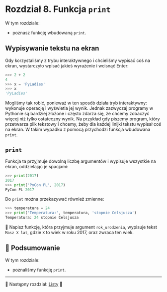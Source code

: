 # Rozdział 8. Funkcja `print`

W tym rozdziale:

* poznasz funkcję wbudowaną `print`.


## Wypisywanie tekstu na ekran

Gdy korzystaliśmy z trybu interaktywnego i chcieliśmy wypisać coś na ekran,
wystarczyło wpisać jakieś wyrażenie i wcisnąć Enter:

```python
>>> 2 + 2
4
>>> x = 'PyLadies'
>>> x
'PyLadies'
```

Mogliśmy tak robić, ponieważ w ten sposób działa tryb interaktywny:
wykonuje operację i wyświetla jej wynik.  Jednak zazwyczaj programy
w Pythonie są bardziej złożone i często zdarza się, że chcemy zobaczyć
więcej niż tylko ostateczny wynik.  Na przykład gdy piszemy program, który
przetwarza plik tekstowy i chcemy, żeby dla każdej linijki tekstu wypisał
coś na ekran.  W takim wypadku z pomocą przychodzi funkcja wbudowana
`print`.


## `print`

Funkcja ta przyjmuje dowolną liczbę argumentów i wypisuje wszystkie na
ekran, oddzielając je spacjami:

```python
>>> print(2017)
2017
>>> print('PyCon PL', 2017)
PyCon PL 2017
```

Do `print` można przekazywać również zmienne:

```python
>>> temperatura = 24
>>> print('Temperatura:', temperatura, 'stopnie Celsjusza')
Temperatura: 24 stopnie Celsjusza
```

:snake: Napisz funkcję, która przyjmuje argument `rok_urodzenia`, wypisuje
tekst `Masz X lat`, gdzie `X` to wiek w roku 2017, oraz zwraca ten wiek.


## :pushpin: Podsumowanie

W tym rozdziale:

* poznaliśmy funkcję `print`.

---

:checkered_flag: Następny rozdział: [Listy](./09_listy.md) :checkered_flag:

